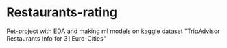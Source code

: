 # Restaurants-rating

Pet-project with EDA and making ml models on kaggle dataset "TripAdvisor Restaurants Info for 31 Euro-Cities"
